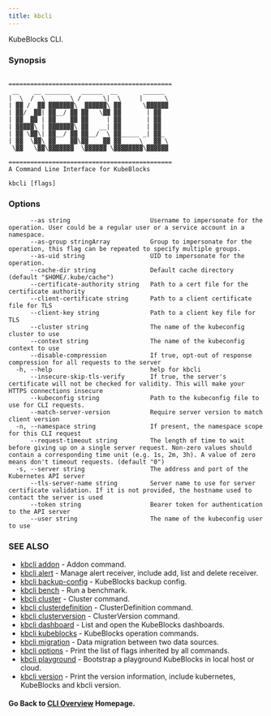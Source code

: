 ```yaml
---
title: kbcli
---
```


KubeBlocks CLI.

### Synopsis

```

=============================================
 __    __ _______   ______  __       ______ 
|  \  /  \       \ /      \|  \     |      \
| ▓▓ /  ▓▓ ▓▓▓▓▓▓▓\  ▓▓▓▓▓▓\ ▓▓      \▓▓▓▓▓▓
| ▓▓/  ▓▓| ▓▓__/ ▓▓ ▓▓   \▓▓ ▓▓       | ▓▓  
| ▓▓  ▓▓ | ▓▓    ▓▓ ▓▓     | ▓▓       | ▓▓  
| ▓▓▓▓▓\ | ▓▓▓▓▓▓▓\ ▓▓   __| ▓▓       | ▓▓  
| ▓▓ \▓▓\| ▓▓__/ ▓▓ ▓▓__/  \ ▓▓_____ _| ▓▓_ 
| ▓▓  \▓▓\ ▓▓    ▓▓\▓▓    ▓▓ ▓▓     \   ▓▓ \
 \▓▓   \▓▓\▓▓▓▓▓▓▓  \▓▓▓▓▓▓ \▓▓▓▓▓▓▓▓\▓▓▓▓▓▓

=============================================
A Command Line Interface for KubeBlocks
```

```
kbcli [flags]
```

### Options

```
      --as string                      Username to impersonate for the operation. User could be a regular user or a service account in a namespace.
      --as-group stringArray           Group to impersonate for the operation, this flag can be repeated to specify multiple groups.
      --as-uid string                  UID to impersonate for the operation.
      --cache-dir string               Default cache directory (default "$HOME/.kube/cache")
      --certificate-authority string   Path to a cert file for the certificate authority
      --client-certificate string      Path to a client certificate file for TLS
      --client-key string              Path to a client key file for TLS
      --cluster string                 The name of the kubeconfig cluster to use
      --context string                 The name of the kubeconfig context to use
      --disable-compression            If true, opt-out of response compression for all requests to the server
  -h, --help                           help for kbcli
      --insecure-skip-tls-verify       If true, the server's certificate will not be checked for validity. This will make your HTTPS connections insecure
      --kubeconfig string              Path to the kubeconfig file to use for CLI requests.
      --match-server-version           Require server version to match client version
  -n, --namespace string               If present, the namespace scope for this CLI request
      --request-timeout string         The length of time to wait before giving up on a single server request. Non-zero values should contain a corresponding time unit (e.g. 1s, 2m, 3h). A value of zero means don't timeout requests. (default "0")
  -s, --server string                  The address and port of the Kubernetes API server
      --tls-server-name string         Server name to use for server certificate validation. If it is not provided, the hostname used to contact the server is used
      --token string                   Bearer token for authentication to the API server
      --user string                    The name of the kubeconfig user to use
```

### SEE ALSO

* [kbcli addon](kbcli_addon.md)	 - Addon command.
* [kbcli alert](kbcli_alert.md)	 - Manage alert receiver, include add, list and delete receiver.
* [kbcli backup-config](kbcli_backup-config.md)	 - KubeBlocks backup config.
* [kbcli bench](kbcli_bench.md)	 - Run a benchmark.
* [kbcli cluster](kbcli_cluster.md)	 - Cluster command.
* [kbcli clusterdefinition](kbcli_clusterdefinition.md)	 - ClusterDefinition command.
* [kbcli clusterversion](kbcli_clusterversion.md)	 - ClusterVersion command.
* [kbcli dashboard](kbcli_dashboard.md)	 - List and open the KubeBlocks dashboards.
* [kbcli kubeblocks](kbcli_kubeblocks.md)	 - KubeBlocks operation commands.
* [kbcli migration](kbcli_migration.md)	 - Data migration between two data sources.
* [kbcli options](kbcli_options.md)	 - Print the list of flags inherited by all commands.
* [kbcli playground](kbcli_playground.md)	 - Bootstrap a playground KubeBlocks in local host or cloud.
* [kbcli version](kbcli_version.md)	 - Print the version information, include kubernetes, KubeBlocks and kbcli version.

#### Go Back to [CLI Overview](cli.md) Homepage.

